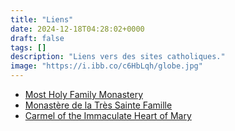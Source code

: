 ```yaml
---
title: "Liens"
date: 2024-12-18T04:28:02+0000
draft: false
tags: []
description: "Liens vers des sites catholiques."
image: "https://i.ibb.co/c6HbLqh/globe.jpg"
---
```


* [Most Holy Family Monastery](https://vaticancatholic.com)
* [Monastère de la Très Sainte Famille](https://vaticancatholique.com)
* [Carmel of the Immaculate Heart of Mary](https://www.truecatholiccarmel.com)
